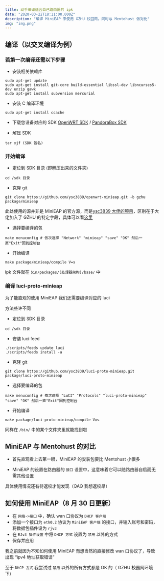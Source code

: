 ```yaml
---
title: 动手编译适合自己路由器的 ipk
date: "2020-03-22T18:11:00.000Z"
description: "编译 MiniEAP 来使用 GZHU 校园网，同时与 Mentohust 做对比"
img: "img.png"
---
```


## 编译（以交叉编译为例）

### 若第一次编译还需以下步骤

- 安装相关依赖库

```shell
sudo apt-get update
sudo apt-get install git-core build-essential libssl-dev libncurses5-dev unzip gawk
sudo apt-get install subversion mercurial
```

- 安装 C 编译环境

```shell
sudo apt-get install ccache
```

- 下载您设备对应的 SDK
  [OpenWRT SDK](https://downloads.openwrt.org/) / [PandoraBox SDK](http://downloads.pangubox.com:6380/pandorabox/)

- 解压 SDK

```shell
tar xjf (SDK 包名)
```

### 开始编译

- 定位到 SDK 目录 (即解压出来的文件夹)

```shell
cd /sdk 目录
```

- 克隆 git

```shell
git clone https://github.com/ysc3839/openwrt-minieap.git -b gzhu package/minieap
```

此处使用的源并非是 MiniEAP 的官方源，而是[ysc3839 大佬的项目](https://github.com/ysc3839/openwrt-minieap)，区别在于大佬加入了 GZHU 的特定字段，具体可以看[这里](https://github.com/ysc3839/openwrt-minieap/blob/gzhu/patches/006-minieap-gzhu.patch)

- 选择要编译的包

```shell
make menuconfig # 依次选择 "Network" "minieap" "save" "OK" 然后一直"Exit"回到控制台
```

- 开始编译

```shell
make package/minieap/compile V=s
```

ipk 文件就在 `bin/packages/(处理器架构)/base/` 中

### 编译 luci-proto-minieap

为了能直观的使用 MiniEAP 我们还需要编译对应的 luci

方法些许不同

- 定位到 SDK 目录

```shell
cd /sdk 目录
```

- 安装 luci feed

```shell
./scripts/feeds update luci
./scripts/feeds install -a
```

- 克隆 git

```shell
git clone https://github.com/ysc3839/luci-proto-minieap.git package/luci-proto-minieap
```

- 选择要编译的包

```shell
make menuconfig # 依次选择 "LuCI" "Protocols" "luci-proto-minieap" "save" "OK" 然后一直"Exit"回到控制台
```

- 开始编译

```shell
make package/luci-proto-minieap/compile V=s
```

同样在 `/bin/` 中的某个文件夹里就能找到啦

## MiniEAP 与 Mentohust 的对比

- 首先直观看上去第一眼，MiniEAP 的安装包要比 Mentohust 小很多

- MiniEAP 的设置在路由器的 `接口` 设置中，这意味着它可以随路由器自启而无需其他设置

具体使用情况还有待返校才能发现（QAQ 我想返校昂）

## 如何使用 MiniEAP（8 月 30 日更新）

- 在 `网络->接口` 中，确认 wan 口协议为 `DHCP 客户端`
- 添加一个接口为 `eth0.2` 协议为 `MiniEAP 客户端` 的接口，并输入账号和密码，将数据包插件设为 `rjv3`
- 在 `RJv3 插件设置` 中将 `DHCP 方式` 设置为 `禁用` 以外的方式
- 保存并应用

我之前就因为不知如何使用 MiniEAP 而想当然的直接修改 wan 口协议了，导致出现 “ipv4 地址获取错误”

至于 `DHCP 方式` 我尝试过 `禁用` 以外的所有方式都是 OK 的（ GZHU 校园网环境下）
